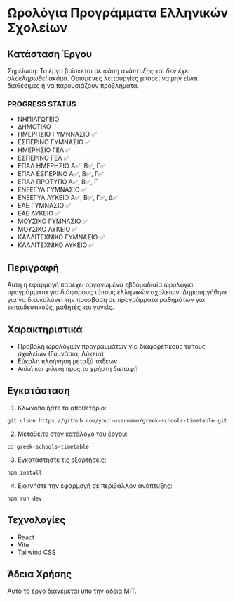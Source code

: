 # Ωρολόγια Προγράμματα Ελληνικών Σχολείων

## Κατάσταση Έργου

Σημείωση: Το έργο βρίσκεται σε *φάση ανάπτυξης* και *δεν έχει ολοκληρωθεί ακόμα*. Ορισμένες λειτουργίες μπορεί να μην είναι διαθέσιμες ή να παρουσιάζουν προβλήματα.

### PROGRESS STATUS
- ΝΗΠΙΑΓΩΓΕΙΟ
- ΔΗΜΟΤΙΚΟ
- ΗΜΕΡΗΣΙΟ ΓΥΜΝΝΑΣΙΟ ✅
- ΕΣΠΕΡΙΝΟ ΓΥΜΝΑΣΙΟ ✅
- ΗΜΕΡΗΣΙΟ ΓΕΛ ✅
- ΕΣΠΕΡΙΝΟ ΓΕΛ ✅
- ΕΠΑΛ ΗΜΕΡΗΣΙΟ Α✅, Β✅, Γ✅
- ΕΠΑΛ ΕΣΠΕΡΙΝΟ Α✅, Β✅, Γ✅
- ΕΠΑΛ ΠΡΟΤΥΠΟ Α✅, Β✅, Γ
- ΕΝΕΕΓΥΛ ΓΥΜΝΑΣΙΟ ✅
- ΕΝΕΕΓΥΛ ΛΥΚΕΙΟ Α✅, Β✅, Γ✅, Δ✅
- ΕΑΕ ΓΥΜΝΑΣΙΟ ✅
- ΕΑΕ ΛΥΚΕΙΟ ✅
- ΜΟΥΣΙΚΟ ΓΥΜΝΑΣΙΟ ✅
- ΜΟΥΣΙΚΟ ΛΥΚΕΙΟ ✅
- ΚΑΛΛΙΤΕΧΝΙΚΟ ΓΥΜΝΑΣΙΟ ✅
- ΚΑΛΛΙΤΕΧΝΙΚΟ ΛΥΚΕΙΟ ✅

## Περιγραφή

Αυτή η εφαρμογή παρέχει οργανωμένα εβδομαδιαία ωρολόγια προγράμματα για διάφορους τύπους ελληνικών σχολείων. Δημιουργήθηκε για να διευκολύνει την πρόσβαση σε προγράμματα μαθημάτων για εκπαιδευτικούς, μαθητές και γονείς.

## Χαρακτηριστικά

- Προβολή ωρολόγιων προγραμμάτων για διαφορετικούς τύπους σχολείων (Γυμνάσια, Λύκεια)
- Εύκολη πλοήγηση μεταξύ τάξεων
- Απλή και φιλική προς το χρήστη διεπαφή

## Εγκατάσταση

1. Κλωνοποιήστε το αποθετήριο:
```
git clone https://github.com/your-username/greek-schools-timetable.git
```

2. Μεταβείτε στον κατάλογο του έργου:
```
cd greek-schools-timetable
```

3. Εγκαταστήστε τις εξαρτήσεις:
```
npm install
```

4. Εκκινήστε την εφαρμογή σε περιβάλλον ανάπτυξης:
```
npm run dev
```

## Τεχνολογίες

- React
- Vite
- Tailwind CSS

## Άδεια Χρήσης

Αυτό το έργο διανέμεται υπό την άδεια MIT.


